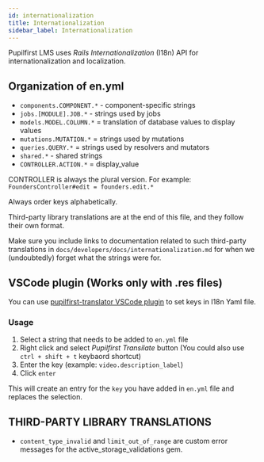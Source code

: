 ```yaml
---
id: internationalization
title: Internationalization
sidebar_label: Internationalization
---
```


Pupilfirst LMS uses _Rails Internationalization_ (I18n) API for internationalization and localization.


## Organization of en.yml
- `components.COMPONENT.*` - component-specific strings
- `jobs.[MODULE].JOB.*` - strings used by jobs
- `models.MODEL.COLUMN.*` = translation of database values to display values
- `mutations.MUTATION.*` = strings used by mutations
- `queries.QUERY.*` = strings used by resolvers and mutators
- `shared.*` - shared strings
- `CONTROLLER.ACTION.*` = display_value

CONTROLLER is always the plural version. For example: `FoundersController#edit = founders.edit.*`

Always order keys alphabetically.

Third-party library translations are at the end of this file, and they follow their own format.

Make sure you include links to documentation related to such third-party translations in `docs/developers/docs/internationalization.md` for when
we (undoubtedly) forget what the strings were for.

## VSCode plugin (Works only with .res files)

You can use [pupilfirst-translator VSCode plugin](https://marketplace.visualstudio.com/items?itemName=bodhi.pupilfirst-translator) to set keys in I18n Yaml file.

### Usage
1. Select a string that needs to be added to `en.yml` file
2. Right click and select _Pupilfirst Transilate_ button (You could also use `ctrl + shift + t` keybaord shortcut)
3. Enter the key (example: `video.description_label`)
4. Click `enter`

This will create an entry for the `key` you have added in `en.yml` file and replaces the selection.


## THIRD-PARTY LIBRARY TRANSLATIONS
- `content_type_invalid` and `limit_out_of_range` are custom error messages for the active_storage_validations gem.

